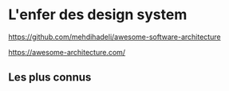 # L'enfer des design system

<https://github.com/mehdihadeli/awesome-software-architecture>

<https://awesome-architecture.com/>

## Les plus connus
